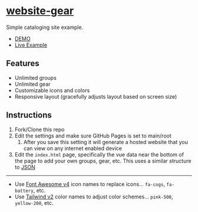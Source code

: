 # [website-gear](https://craigerskine.github.io/website-gear/)
Simple cataloging site example.

* [DEMO](https://craigerskine.github.io/website-gear/)
* [Live Example](https://qrayg.com/rig/)

## Features

* Unlimited groups
* Unlimited gear
* Customizable icons and colors
* Responsive layout (gracefully adjusts layout based on screen size)

## Instructions

1. Fork/Clone this repo
2. Edit the settings and make sure GitHub Pages is set to main/root 
    1. After you save this setting it will generate a hosted website that you can view on any internet enabled device
3. Edit the `index.html` page, specifically the vue data near the bottom of the page to add your own groups, gear, etc. This uses a similar structure to [JSON](https://www.w3schools.com/js/js_json.asp)

----

* Use [Font Awesome v4](https://fontawesome.com/v4.7.0/icons/) icon names to replace icons... `fa-cogs`, `fa-battery`, etc.
* Use [Tailwind v2](https://tailwindcss.com/docs/customizing-colors) color names to adjust color schemes... `pink-500`, `yellow-200`, etc.
